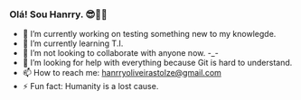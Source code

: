 ### Olá! Sou Hanrry. 😎🍷🗿
- 🔭 I’m currently working on testing something new to my knowlegde.
- 🌱 I’m currently learning T.I.
- 👯 I’m not looking to collaborate with anyone now. -_-
- 🤔 I’m looking for help with everything because Git is hard to understand.
- 📫 How to reach me: hanrryoliveirastolze@gmail.com
- ⚡ Fun fact: Humanity is a lost cause.
